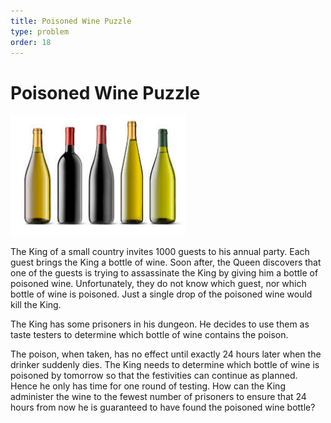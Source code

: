 ```yaml
---
title: Poisoned Wine Puzzle
type: problem
order: 18
---
```


# Poisoned Wine Puzzle

![](../../images/poisoned-wine-puzzle-1.png)


The King of a small country invites 1000 guests to his annual party. Each guest brings the King a bottle of wine. Soon after, the Queen discovers that one of the guests is trying to assassinate the King by giving him a bottle of poisoned wine. Unfortunately, they do not know which guest, nor which bottle of wine is poisoned. Just a single drop of the poisoned wine would kill the King.

The King has some prisoners in his dungeon. He decides to use them as taste testers to determine which bottle of wine contains the poison. 

The poison, when taken, has no effect until exactly 24 hours later when the drinker suddenly dies. The King needs to determine which bottle of wine is poisoned by tomorrow so that the festivities can continue as planned. Hence he only has time for one round of testing. How can the King administer the wine to the fewest number of prisoners to ensure that 24 hours from now he is guaranteed to have found the poisoned wine bottle?

